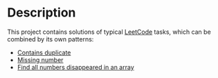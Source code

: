 # Description
This project contains solutions of typical [LeetCode](https://leetcode.com) tasks, which can be combined by its own patterns:
- [Contains duplicate](https://leetcode.com/problems/contains-duplicate)
- [Missing number](https://leetcode.com/problems/missing-number)
- [Find all numbers disappeared in an array](https://leetcode.com/problems/find-all-numbers-disappeared-in-an-array)